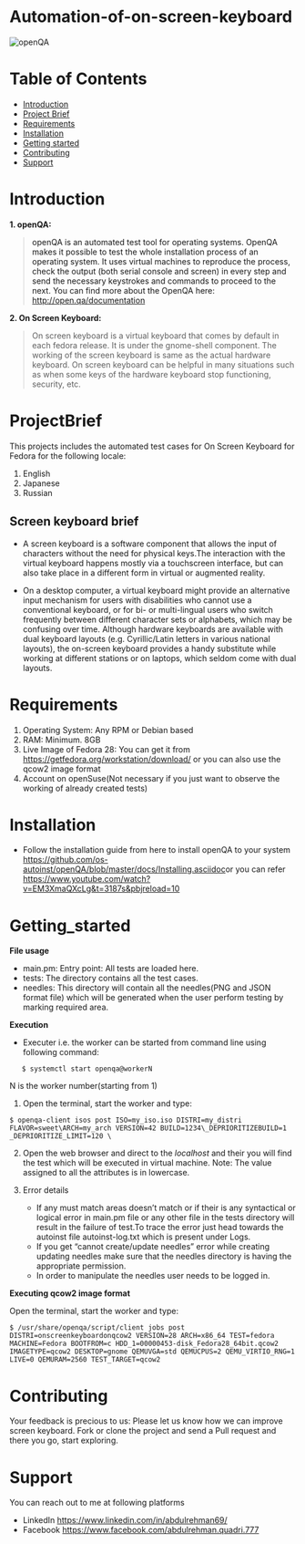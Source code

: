 # Automation-of-on-screen-keyboard

![openQA](https://pbs.twimg.com/profile_images/854994974831759360/HU8Qj4wC_400x400.jpg)



# Table of Contents  
- [Introduction](#introduction)
- [Project Brief](#projectbrief)
- [Requirements](#requirements)
- [Installation](#installation)
- [Getting started](#getting_started)
- [Contributing](#contributing)
- [Support](#support)
     
<a name="Support"/>     
<a name="Introduction"/>
<a name="ProjectBrief"/>
<a name="Requirements"/>
<a name="installation"/>
<a name="Getting_started"/>
<a name="Contributing"/>

# Introduction

   **1. openQA:**

>openQA is an automated test tool for operating systems. OpenQA makes it possible to test the whole installation process of an operating system. It uses virtual machines to reproduce the process, check the output (both serial console and screen) in every step and send the necessary keystrokes and commands to proceed to the next.
You can find more about the OpenQA here: http://open.qa/documentation

   **2. On Screen Keyboard:**

>On screen keyboard is a virtual keyboard that comes by default in each fedora release. It is under the gnome-shell component. The working of the screen keyboard is same as the actual hardware keyboard. On screen keyboard can be helpful in many situations such as when some keys of the hardware keyboard stop functioning, security, etc.

# ProjectBrief

This projects includes the automated test cases for On Screen Keyboard for Fedora for the following locale:
1. English
2. Japanese
3. Russian

## Screen keyboard brief
- A screen keyboard is a software component that allows the input of characters without the need for physical keys.The interaction with the virtual keyboard happens mostly via a touchscreen interface, but can also take place in a different form in virtual or augmented reality.

- On a desktop computer, a virtual keyboard might provide an alternative input mechanism for users with disabilities who cannot use a conventional keyboard, or for bi- or multi-lingual users who switch frequently between different character sets or alphabets, which may be confusing over time. Although hardware keyboards are available with dual keyboard layouts (e.g. Cyrillic/Latin letters in various national layouts), the on-screen keyboard provides a handy substitute while working at different stations or on laptops, which seldom come with dual layouts.

# Requirements

1. Operating System: Any RPM or Debian based
2. RAM: Minimum. 8GB
3. Live Image of Fedora 28: You can get it from https://getfedora.org/workstation/download/
or you can also use the qcow2 image format
4. Account on openSuse(Not necessary if you just want to observe the working of already created tests)

# Installation 
 
- Follow the installation guide from here to install openQA to your system 
https://github.com/os-autoinst/openQA/blob/master/docs/Installing.asciidoc​ or you can 
refer https://www.youtube.com/watch?v=EM3XmaQXcLg&t=3187s&pbjreload=10 

# Getting_started

   **File usage**
   - main.pm: Entry point: All tests are loaded here.
   - tests: The directory contains all the test cases.
   - needles: This directory will contain all the needles(PNG and JSON format file) which will be generated when the user perform testing by marking required area.

   **Execution** 
   - Executer i.e. the worker can be started from command line using following command:
   ``` 
      $ systemctl start openqa@workerN
   ```
   N is the worker number(starting from 1)

1. Open the terminal, start the worker and type:
```
$ openqa-client isos post ISO=my_iso.iso DISTRI=my_distri FLAVOR=sweet\ARCH=my_arch VERSION=42 BUILD=1234\_DEPRIORITIZEBUILD=1 _DEPRIORITIZE_LIMIT=120 \
```
2. Open the web browser and direct to the *localhost* and their you will find the test which will be executed in virtual machine.
   Note: The value assigned to all the attributes is in lowercase.  
   
3. Error details
   - If any must match areas doesn’t match or if their is any syntactical or logical error in main.pm file or any other file in the tests directory will result in the failure of test.To trace the error just head towards the autoinst file autoinst-log.txt which is present under Logs.
   - If you get “cannot create/update needles” error while creating updating needles make sure that the needles directory is having the appropriate permission.
   - In order to manipulate the needles user needs to be logged in.
   
**Executing qcow2 image format**

Open the terminal, start the worker and type:
```
$ /usr/share/openqa/script/client jobs post DISTRI=onscreenkeyboardonqcow2 VERSION=28 ARCH=x86_64 TEST=fedora MACHINE=Fedora BOOTFROM=c HDD_1=00000453-disk_Fedora28_64bit.qcow2  IMAGETYPE=qcow2 DESKTOP=gnome QEMUVGA=std QEMUCPUS=2 QEMU_VIRTIO_RNG=1 LIVE=0 QEMURAM=2560 TEST_TARGET=qcow2
```
# Contributing 
 
Your feedback is precious to us: Please let us know how we can improve screen keyboard. 
Fork or clone the project and send a Pull request and there you go, start exploring. 

# Support

You can reach out to me at following platforms
- LinkedIn https://www.linkedin.com/in/abdulrehman69/
- Facebook https://www.facebook.com/abdulrehman.quadri.777


